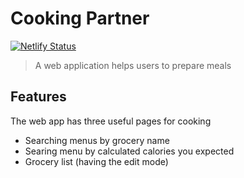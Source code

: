 # Cooking Partner

[![Netlify Status](https://api.netlify.com/api/v1/badges/5a1fa884-3389-4fbd-829d-4abcd7c94f57/deploy-status)](https://app.netlify.com/sites/clinquant-narwhal-1765c9/deploys)

>A web application helps users to prepare meals


## Features
The web app has three useful pages for cooking

- Searching menus by grocery name
- Searing menu by calculated calories you expected
- Grocery list (having the edit mode)



